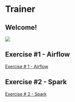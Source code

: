 # Trainer
## Welcome!
![](https://i.ibb.co/THF3r0h/hunters-trainer.png)


## Exercise #1 - Airflow

[Exercise # 1 - Airflow](exercise_1/README.md)

## Exercise #2 - Spark

[Exercise # 2 - Spark](exercise_2/README.md)